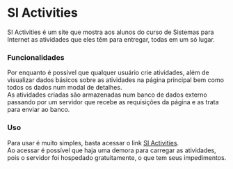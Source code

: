 # SI Activities
SI Activities é um site que mostra aos alunos do curso de Sistemas para Internet as atividades que eles têm para entregar, todas em um só lugar.

### Funcionalidades
Por enquanto é possível que qualquer usuário crie atividades, além de visualizar dados básicos sobre as atividades na página principal bem como todos os dados num modal de detalhes. <br>
As atividades criadas são armazenadas num banco de dados externo passando por um servidor que recebe as requisições da página e as trata para enviar ao banco.

### Uso
Para usar é muito simples, basta acessar o link [SI Activities](https://arthurfaraujo.github.com/si-activities).<br>
Ao acessar é possível que haja uma demora para carregar as atividades, pois o servidor foi hospedado gratuitamente, o que tem seus impedimentos.
